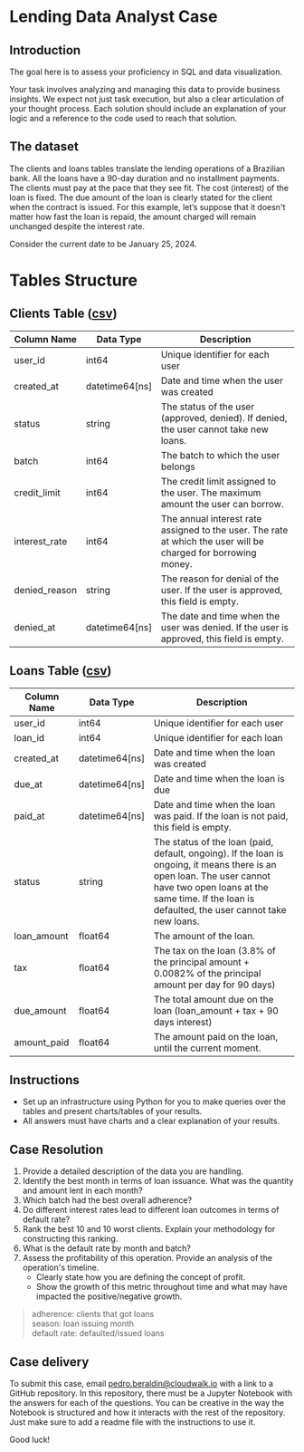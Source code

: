 # Lending Data Analyst Case

## Introduction

The goal here is to assess your proficiency in SQL and data visualization.

Your task involves analyzing and managing this data to provide business insights. We expect not just task execution, but also a clear articulation of your thought process. Each solution should include an explanation of your logic and a reference to the code used to reach that solution.

## The dataset

The clients and loans tables translate the lending operations of a Brazilian bank. All the loans have a 90-day duration and no installment payments. The clients must pay at the pace that they see fit. The cost (interest) of the loan is fixed. The due amount of the loan is clearly stated for the client when the contract is issued. For this example, let’s suppose that it doesn't matter how fast the loan is repaid, the amount charged will remain unchanged despite the interest rate.

Consider the current date to be January 25, 2024.

# Tables Structure

## Clients Table ([csv](files/clients.csv))

| Column Name    | Data Type      | Description                                                                                          |
|----------------|----------------|------------------------------------------------------------------------------------------------------|
| user_id        | int64          | Unique identifier for each user                                                                      |
| created_at     | datetime64[ns] | Date and time when the user was created                                                             |
| status         | string         | The status of the user (approved, denied). If denied, the user cannot take new loans.               |
| batch          | int64          | The batch to which the user belongs                                                                  |
| credit_limit   | int64          | The credit limit assigned to the user. The maximum amount the user can borrow.                      |
| interest_rate  | int64          | The annual interest rate assigned to the user. The rate at which the user will be charged for borrowing money. |
| denied_reason  | string         | The reason for denial of the user. If the user is approved, this field is empty.                     |
| denied_at      | datetime64[ns] | The date and time when the user was denied. If the user is approved, this field is empty.            |

## Loans Table ([csv](files/loans.csv))

| Column Name  | Data Type      | Description                                                                                               |
|--------------|----------------|-----------------------------------------------------------------------------------------------------------|
| user_id      | int64          | Unique identifier for each user                                                                           |
| loan_id      | int64          | Unique identifier for each loan                                                                           |
| created_at   | datetime64[ns] | Date and time when the loan was created                                                                   |
| due_at       | datetime64[ns] | Date and time when the loan is due                                                                        |
| paid_at      | datetime64[ns] | Date and time when the loan was paid. If the loan is not paid, this field is empty.                       |
| status       | string         | The status of the loan (paid, default, ongoing). If the loan is ongoing, it means there is an open loan. The user cannot have two open loans at the same time. If the loan is defaulted, the user cannot take new loans. |
| loan_amount  | float64        | The amount of the loan.                                                                                   |
| tax          | float64        | The tax on the loan (3.8% of the principal amount + 0.0082% of the principal amount per day for 90 days)  |
| due_amount   | float64        | The total amount due on the loan (loan_amount + tax + 90 days interest)                                   |
| amount_paid  | float64        | The amount paid on the loan, until the current moment.                                                    |



## Instructions

- Set up an infrastructure using Python for you to make queries over the tables and present charts/tables of your results.
- All answers must have charts and a clear explanation of your results.


## Case Resolution

1. Provide a detailed description of the data you are handling.
2. Identify the best month in terms of loan issuance. What was the quantity and amount lent in each month?
3. Which batch had the best overall adherence?
4. Do different interest rates lead to different loan outcomes in terms of default rate?
5. Rank the best 10 and 10 worst clients. Explain your methodology for constructing this ranking.
6. What is the default rate by month and batch?
7. Assess the profitability of this operation. Provide an analysis of the operation's timeline.
    - Clearly state how you are defining the concept of profit.
    - Show the growth of this metric throughout time and what may have impacted the positive/negative growth.

> adherence: clients that got loans\
> season: loan issuing month\
> default rate: defaulted/issued loans

## Case delivery

To submit this case, email pedro.beraldin@cloudwalk.io with a link to a GitHub repository. In this repository, there must be a Jupyter Notebook with the answers for each of the questions. You can be creative in the way the Notebook is structured and how it interacts with the rest of the repository. Just make sure to add a readme file with the instructions to use it.

Good luck!